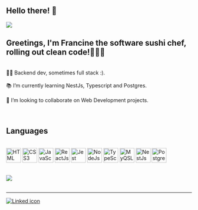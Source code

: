 <div style="display:inline" style="font-size:50px">
<h2>Hello there! 👋</h2> <img align="center" src="https://icongr.am/fontawesome/child.svg?size=50&color=5FC397&colored=false"/> 
<div/>

<h2>Greetings, I'm Francine the software sushi chef, rolling out clean code!🍣🧹✨ </h4>
<br>
👩‍💻 Backend dev, sometimes full stack :).
<br>
<!-- <div style="display:inline_block">
 <img src="https://icongr.am/fontawesome/cogs.svg?size=23&color=99df43&colored=false"/><span>   A developer in development...</span>
</div> -->
<br>
📚 I’m currently learning NestJs, Typescript and Postgres.
<br>
<br>
👯 I’m looking to collaborate on Web Development projects.
<br>
<br>
<br>
<div>
<!--  <img height="180em" src="https://github-readme-stats.vercel.app/api?username=francine1919&show_icons=true&theme=vue&hide=stars&count_private=true&include_all_commits=true&"/>   -->
</div>

<h2>Languages</h2>
<div style="display:inline_block"><br>
  <img align="center" height="40" width="40" alt="HTML icon" src="https://cdn.jsdelivr.net/gh/devicons/devicon/icons/html5/html5-plain-wordmark.svg"/>
  <img align="center" height="40" width="40" alt="CSS3 icon" src="https://cdn.jsdelivr.net/gh/devicons/devicon/icons/css3/css3-plain-wordmark.svg"/>  
  <img align="center" height="40" width="40" alt="JavaScript icon" src="https://cdn.jsdelivr.net/gh/devicons/devicon/icons/javascript/javascript-plain.svg"/>
  <img align="center" height="40" width="40" alt="ReactJs icon" src="https://cdn.jsdelivr.net/gh/devicons/devicon/icons/react/react-original.svg"/>
  <img align="center" height="40" width="40" alt="Jest icon" src="https://cdn.jsdelivr.net/gh/devicons/devicon/icons/jest/jest-plain.svg" />
  <img align="center" height="40" width="40" alt="NodeJs icon" src="https://cdn.jsdelivr.net/gh/devicons/devicon/icons/nodejs/nodejs-original.svg" />
  <img align="center" height="40" width="40" alt="TypeScript icon" src="https://cdn.jsdelivr.net/gh/devicons/devicon/icons/typescript/typescript-plain.svg" /> 
  <img align="center" height="40" width="40" alt="MyQSL" src="https://cdn.jsdelivr.net/gh/devicons/devicon/icons/mysql/mysql-original.svg" />
  <img align="center" height="40" width="40" alt="NestJs" src="https://cdn.jsdelivr.net/gh/devicons/devicon/icons/nestjs/nestjs-plain.svg" />
  <img align="center" height="40" width="40" alt="Postgres"  src="https://cdn.jsdelivr.net/gh/devicons/devicon/icons/postgresql/postgresql-original-wordmark.svg" />
                  
</div>

 <br>
<!-- <br>
 <img height="180em" src="https://github-readme-stats.vercel.app/api/top-langs/?username=francine1919&layout=compact&theme=vue&langs_count=8"/> 
 <br> 
 -->
 <br>
 <img src="https://github.com/francine1919/francine1919/blob/output/github-contribution-grid-snake.svg"/>
 <br>
 <br>
 <hr>
<div>
 <a href="https://www.linkedin.com/in/francine-lima-1b2aa75a/">
 <img align="center" alt="Linked icon" src="https://img.shields.io/badge/LinkedIn-0077B5?style=for-the-badge&logo=linkedin&logoColor=white" />
</div>

<!--   Comments -->
<!--  <img height="180em" src="https://github-readme-stats.vercel.app/api?username=francine1919&show_icons=true&theme=dracula&include_all_commits=true&count_private=true&hide=stars,issues"/> -->
</div>
 <!--  <img height="180em" src="https://github-readme-stats.vercel.app/api/top-langs/?username=francine1919&layout=compact&theme=dracula&langs_count=5"/> -->
  

  <!--
 <img src="https://github-readme-stats.vercel.app/api/top-langs?username=francine1919"
   -->

<!-- ![image](https://github-readme-stats.vercel.app/api/top-langs/?username=francine1919&layout=compact&langs_count=8&hide_border=true&title_color=000000&icon_color=000000&text_color=000000&bg_color=ffffff) -->

<!--   [![Top Langs](https://github-readme-stats.vercel.app/api/top-langs/?username=francine1919)](https://github.com/anuraghazra/github-readme-stats) -->

<!--
**francine1919/francine1919** is a ✨ _special_ ✨ repository because its `README.md` (this file) appears on your GitHub profile.

- 🔭 I’m currently working on my Web Development skills.
- 🌱 I’m currently learning React, JavaScript, JEST and Typescript.
- 👯 I’m looking to collaborate on Web Development projects.
- 🤔 I’m looking for help with ...
- 💬 Ask me about JavaScript and React...
- ⚡ Fun fact: I love mangoes!
-->
